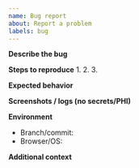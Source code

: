 ```yaml
---
name: Bug report
about: Report a problem
labels: bug
---
```


**Describe the bug**

**Steps to reproduce**
1.
2.
3.

**Expected behavior**

**Screenshots / logs (no secrets/PHI)**

**Environment**
- Branch/commit:
- Browser/OS:

**Additional context**
